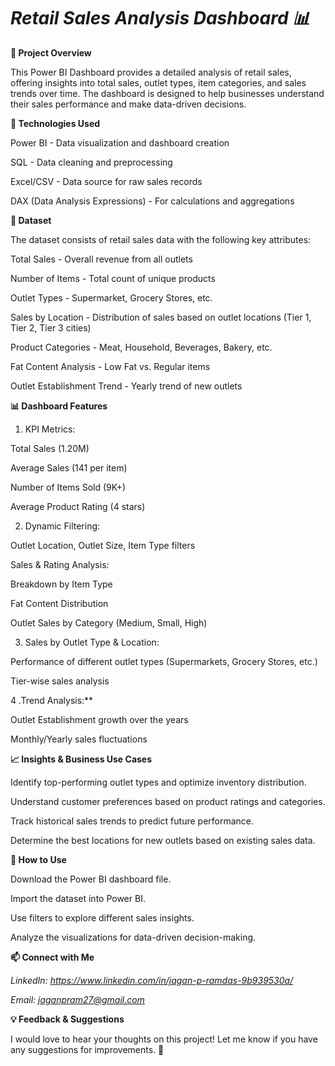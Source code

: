 
# *Retail Sales Analysis Dashboard 📊*

**📌 Project Overview**

This Power BI Dashboard provides a detailed analysis of retail sales, offering insights into total sales, outlet types, item categories, and sales trends over time. The dashboard is designed to help businesses understand their sales performance and make data-driven decisions.

**🔧 Technologies Used**

Power BI - Data visualization and dashboard creation

SQL - Data cleaning and preprocessing

Excel/CSV - Data source for raw sales records

DAX (Data Analysis Expressions) - For calculations and aggregations

**📂 Dataset**

The dataset consists of retail sales data with the following key attributes:

Total Sales - Overall revenue from all outlets

Number of Items - Total count of unique products

Outlet Types - Supermarket, Grocery Stores, etc.

Sales by Location - Distribution of sales based on outlet locations (Tier 1, Tier 2, Tier 3 cities)

Product Categories - Meat, Household, Beverages, Bakery, etc.

Fat Content Analysis - Low Fat vs. Regular items

Outlet Establishment Trend - Yearly trend of new outlets

**📊 Dashboard Features**

 1. KPI Metrics:

Total Sales (1.20M)

Average Sales (141 per item)

Number of Items Sold (9K+)

Average Product Rating (4 stars)

 2. Dynamic Filtering:

Outlet Location, Outlet Size, Item Type filters

Sales & Rating Analysis:

Breakdown by Item Type

Fat Content Distribution

Outlet Sales by Category (Medium, Small, High)

 3. Sales by Outlet Type & Location:

Performance of different outlet types (Supermarkets, Grocery Stores, etc.)

Tier-wise sales analysis

 4 .Trend Analysis:**

Outlet Establishment growth over the years

Monthly/Yearly sales fluctuations

**📈 Insights & Business Use Cases**

Identify top-performing outlet types and optimize inventory distribution.

Understand customer preferences based on product ratings and categories.

Track historical sales trends to predict future performance.

Determine the best locations for new outlets based on existing sales data.

**🚀 How to Use**

Download the Power BI dashboard file.

Import the dataset into Power BI.

Use filters to explore different sales insights.

Analyze the visualizations for data-driven decision-making.

**📫 Connect with Me**

*LinkedIn: https://www.linkedin.com/in/jagan-p-ramdas-9b939530a/*

*Email: jaganpram27@gmail.com*

**💡 Feedback & Suggestions**

I would love to hear your thoughts on this project! Let me know if you have any suggestions for improvements. 🚀

